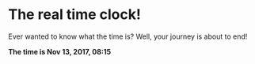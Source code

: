# The real time clock!

Ever wanted to know what the time is? Well, your journey is about to end!

**The time is Nov 13, 2017, 08:15**